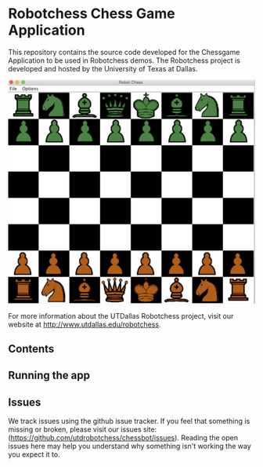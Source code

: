 Robotchess Chess Game Application
========
This repository contains the source code developed for the Chessgame
Application to be used in Robotchess demos. The Robotchess project is developed
and hosted by the University of Texas at Dallas.

![Alt text](/doc/pics/chessboard.jpg?raw=true)

For more information about the UTDallas Robotchess project, visit our website
at http://www.utdallas.edu/robotchess.

Contents
--------


Running the app
--------


Issues
--------
We track issues using the github issue tracker. If you feel that something is
missing or broken, please visit our issues site: (https://github.com/utdrobotchess/chessbot/issues).
Reading the open issues here may help you understand why something isn't
working the way you expect it to.

